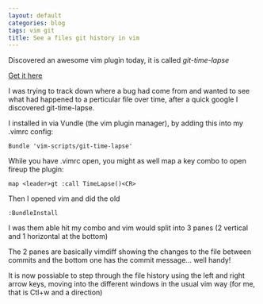 ```yaml
---
layout: default
categories: blog
tags: vim git
title: See a files git history in vim
---
```


Discovered an awesome vim plugin today, it is called _git-time-lapse_

[Get it here](https://github.com/vim-scripts/git-time-lapse)

I was trying to track down where a bug had come from and wanted to see what had happened to
a perticular file over time, after a quick google I discovered git-time-lapse.

I installed in via Vundle (the vim plugin manager), by adding this into my .vimrc config:

    Bundle 'vim-scripts/git-time-lapse'

While you have .vimrc open, you might as well map a key combo to open fireup the plugin:

    map <leader>gt :call TimeLapse()<CR>

Then I opened vim and did the old

    :BundleInstall

I was them able hit my combo and vim would split into 3 panes (2 vertical and 1 horizontal at the bottom)

The 2 panes are basically vimdiff showing the changes to the file between commits and the bottom one has
the commit message... well handy!

It is now possiable to step through the file history using the left and right arrow keys, moving into the
different windows in the usual vim way (for me, that is Ctl+w and a direction)
